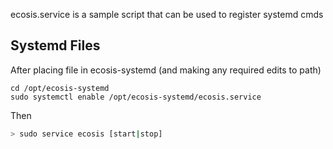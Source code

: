 ecosis.service is a sample script that can be used to register systemd cmds

## Systemd Files

After placing file in ecosis-systemd (and making any required edits to path)

```
cd /opt/ecosis-systemd
sudo systemctl enable /opt/ecosis-systemd/ecosis.service
```

Then

```bash
> sudo service ecosis [start|stop] 
```

